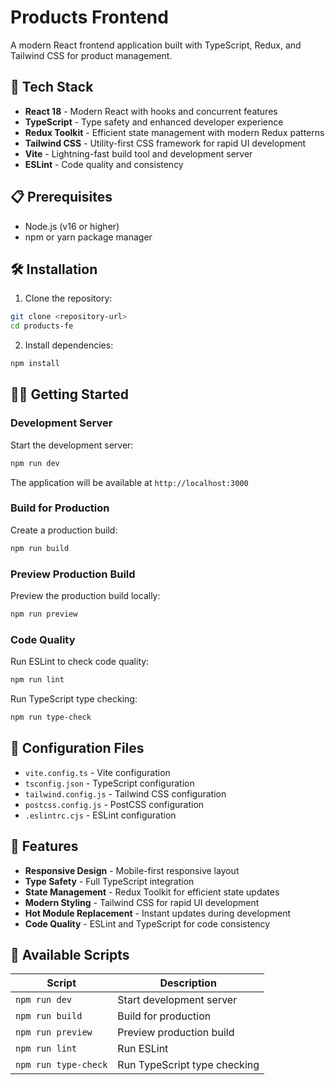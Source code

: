 # Products Frontend

A modern React frontend application built with TypeScript, Redux, and Tailwind CSS for product management.

## 🚀 Tech Stack

- **React 18** - Modern React with hooks and concurrent features
- **TypeScript** - Type safety and enhanced developer experience
- **Redux Toolkit** - Efficient state management with modern Redux patterns
- **Tailwind CSS** - Utility-first CSS framework for rapid UI development
- **Vite** - Lightning-fast build tool and development server
- **ESLint** - Code quality and consistency

## 📋 Prerequisites

- Node.js (v16 or higher)
- npm or yarn package manager

## 🛠️ Installation

1. Clone the repository:
```bash
git clone <repository-url>
cd products-fe
```

2. Install dependencies:
```bash
npm install
```

## 🏃‍♂️ Getting Started

### Development Server
Start the development server:
```bash
npm run dev
```
The application will be available at `http://localhost:3000`

### Build for Production
Create a production build:
```bash
npm run build
```

### Preview Production Build
Preview the production build locally:
```bash
npm run preview
```

### Code Quality
Run ESLint to check code quality:
```bash
npm run lint
```

Run TypeScript type checking:
```bash
npm run type-check
```
## 🔧 Configuration Files

- `vite.config.ts` - Vite configuration
- `tsconfig.json` - TypeScript configuration
- `tailwind.config.js` - Tailwind CSS configuration
- `postcss.config.js` - PostCSS configuration
- `.eslintrc.cjs` - ESLint configuration

## 🎨 Features

- **Responsive Design** - Mobile-first responsive layout
- **Type Safety** - Full TypeScript integration
- **State Management** - Redux Toolkit for efficient state updates
- **Modern Styling** - Tailwind CSS for rapid UI development
- **Hot Module Replacement** - Instant updates during development
- **Code Quality** - ESLint and TypeScript for code consistency

## 🧩 Available Scripts

| Script | Description |
|--------|-------------|
| `npm run dev` | Start development server |
| `npm run build` | Build for production |
| `npm run preview` | Preview production build |
| `npm run lint` | Run ESLint |
| `npm run type-check` | Run TypeScript type checking |

